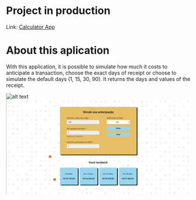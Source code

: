 # Project in production

Link: [Calculator App](https://transaction-calculator.vercel.app/)

# About this aplication

With this application, it is possible to simulate how much it costs to anticipate a transaction, choose the exact days of receipt or choose to simulate the default days (1, 15, 30, 90). It returns the days and values of the receipt.

![alt text](../transaction-calculator/src/Assets/calculator-app.png)
![alt text](calculator-app.png)

